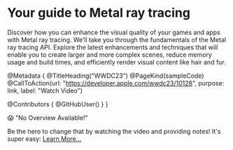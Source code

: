 # Your guide to Metal ray tracing

Discover how you can enhance the visual quality of your games and apps with Metal ray tracing. We’ll take you through the fundamentals of the Metal ray tracing API. Explore the latest enhancements and techniques that will enable you to create larger and more complex scenes, reduce memory usage and build times, and efficiently render visual content like hair and fur.

@Metadata {
   @TitleHeading("WWDC23")
   @PageKind(sampleCode)
   @CallToAction(url: "https://developer.apple.com/wwdc23/10128", purpose: link, label: "Watch Video")

   @Contributors {
      @GitHubUser(<replace this with your GitHub handle>)
   }
}

😱 "No Overview Available!"

Be the hero to change that by watching the video and providing notes! It's super easy:
 [Learn More…](https://wwdcnotes.github.io/WWDCNotes/documentation/wwdcnotes/contributing)
